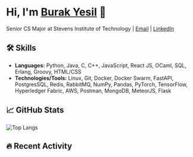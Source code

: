 # Hi, I'm [Burak Yesil](https://github.com/Burak-Yesil) 👋

Senior CS Major at Stevens Institute of Technology | [Email](mailto:burakyes15@gmail.com) | [LinkedIn](https://linkedin.com/in/burak-yesil)

## 🛠 Skills
- **Languages:** Python, Java, C, C++, JavaScript, React JS, OCaml, SQL, Erlang, Groovy, HTML/CSS
- **Technologies/Tools:** Linux, Git, Docker, Docker Swarm, FastAPI, PostgresSQL, Redis, RabbitMQ, NumPy, Pandas, PyTorch, TensorFlow, Hyperledger Fabric, AWS, Postman, MongoDB, MeteorJS, Flask

## 📈 GitHub Stats

![Top Langs](https://github-readme-stats.vercel.app/api/top-langs/?username=Burak-Yesil&layout=compact) 
## 🔥 Recent Activity

<!--START_SECTION:activity-->
<!--END_SECTION:activity-->
